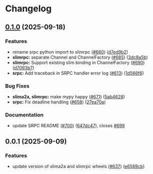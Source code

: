 # Changelog

## [0.1.0](https://github.com/agntcy/slim/compare/slimrpc-v0.0.1...slimrpc-v0.1.0) (2025-09-18)


### Features

* rename srpc python import to slimrpc ([#660](https://github.com/agntcy/slim/issues/660)) ([d7ed9b2](https://github.com/agntcy/slim/commit/d7ed9b206c49096628541404766790c6a2406d7e))
* **slimrpc:** separate Channel and ChannelFactory ([#685](https://github.com/agntcy/slim/issues/685)) ([3dc8a5b](https://github.com/agntcy/slim/commit/3dc8a5b8a434180a275fcbce5f26b62b3739b4c9))
* **slimrpc:** Support existing slim binding in ChannelFactory ([#690](https://github.com/agntcy/slim/issues/690)) ([d7093b7](https://github.com/agntcy/slim/commit/d7093b7b022e5fc707ecef61953e6016f05e4a73))
* **srpc:** Add traceback in SRPC handler error log ([#613](https://github.com/agntcy/slim/issues/613)) ([1d566f6](https://github.com/agntcy/slim/commit/1d566f6918def5c6538bed4eca213517022ac75c))


### Bug Fixes

* **slima2a, slimrpc:** make mypy happy ([#671](https://github.com/agntcy/slim/issues/671)) ([5ab4628](https://github.com/agntcy/slim/commit/5ab462854c57a4788cc5eec8eecc734ab34cb2d5))
* **srpc:** Fix deadline handling ([#658](https://github.com/agntcy/slim/issues/658)) ([27ea70a](https://github.com/agntcy/slim/commit/27ea70aa5854220945fc72665f0f1640701b4f2f))


### Documentation

* update SRPC README ([#700](https://github.com/agntcy/slim/issues/700)) ([647dc47](https://github.com/agntcy/slim/commit/647dc47e2cafd77e4b6b20465fe28d13b5cfa2b2)), closes [#699](https://github.com/agntcy/slim/issues/699)

## 0.0.1 (2025-09-09)


### Features

* update version of slima2a and slimrpc wheels ([#637](https://github.com/agntcy/slim/issues/637)) ([e6569cb](https://github.com/agntcy/slim/commit/e6569cba88afff65b7a736f7511d9ea2a57f7dc2))
